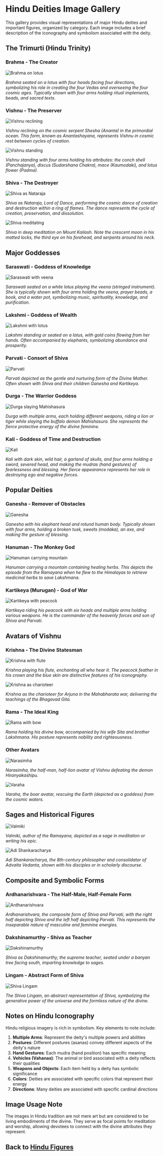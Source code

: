 # Hindu Deities Image Gallery

This gallery provides visual representations of major Hindu deities and important figures, organized by category. Each image includes a brief description of the iconography and symbolism associated with the deity.

## The Trimurti (Hindu Trinity)

### Brahma - The Creator

![Brahma on lotus](brahma_lotus.jpg)

*Brahma seated on a lotus with four heads facing four directions, symbolizing his role in creating the four Vedas and overseeing the four cosmic ages. Typically shown with four arms holding ritual implements, beads, and sacred texts.*

### Vishnu - The Preserver

![Vishnu reclining](vishnu_ananta.jpg)

*Vishnu reclining on the cosmic serpent Shesha (Ananta) in the primordial ocean. This form, known as Anantashayana, represents Vishnu in cosmic rest between cycles of creation.*

![Vishnu standing](vishnu_standing.jpg)

*Vishnu standing with four arms holding his attributes: the conch shell (Panchajanya), discus (Sudarshana Chakra), mace (Kaumodaki), and lotus flower (Padma).*

### Shiva - The Destroyer

![Shiva as Nataraja](shiva_nataraja.jpg)

*Shiva as Nataraja, Lord of Dance, performing the cosmic dance of creation and destruction within a ring of flames. The dance represents the cycle of creation, preservation, and dissolution.*

![Shiva meditating](shiva_meditation.jpg)

*Shiva in deep meditation on Mount Kailash. Note the crescent moon in his matted locks, the third eye on his forehead, and serpents around his neck.*

## Major Goddesses

### Saraswati - Goddess of Knowledge

![Saraswati with veena](saraswati.jpg)

*Saraswati seated on a white lotus playing the veena (stringed instrument). She is typically shown with four arms holding the veena, prayer beads, a book, and a water pot, symbolizing music, spirituality, knowledge, and purification.*

### Lakshmi - Goddess of Wealth

![Lakshmi with lotus](lakshmi.jpg)

*Lakshmi standing or seated on a lotus, with gold coins flowing from her hands. Often accompanied by elephants, symbolizing abundance and prosperity.*

### Parvati - Consort of Shiva

![Parvati](parvati.jpg)

*Parvati depicted as the gentle and nurturing form of the Divine Mother. Often shown with Shiva and their children Ganesha and Kartikeya.*

### Durga - The Warrior Goddess

![Durga slaying Mahishasura](durga.jpg)

*Durga with multiple arms, each holding different weapons, riding a lion or tiger while slaying the buffalo demon Mahishasura. She represents the fierce protective energy of the divine feminine.*

### Kali - Goddess of Time and Destruction

![Kali](kali.jpg)

*Kali with dark skin, wild hair, a garland of skulls, and four arms holding a sword, severed head, and making the mudras (hand gestures) of fearlessness and blessing. Her fierce appearance represents her role in destroying ego and negative forces.*

## Popular Deities

### Ganesha - Remover of Obstacles

![Ganesha](ganesha.jpg)

*Ganesha with his elephant head and rotund human body. Typically shown with four arms, holding a broken tusk, sweets (modaka), an axe, and making the gesture of blessing.*

### Hanuman - The Monkey God

![Hanuman carrying mountain](hanuman.jpg)

*Hanuman carrying a mountain containing healing herbs. This depicts the episode from the Ramayana when he flew to the Himalayas to retrieve medicinal herbs to save Lakshmana.*

### Kartikeya (Murugan) - God of War

![Kartikeya with peacock](kartikeya.jpg)

*Kartikeya riding his peacock with six heads and multiple arms holding various weapons. He is the commander of the heavenly forces and son of Shiva and Parvati.*

## Avatars of Vishnu

### Krishna - The Divine Statesman

![Krishna with flute](krishna_flute.jpg)

*Krishna playing his flute, enchanting all who hear it. The peacock feather in his crown and the blue skin are distinctive features of his iconography.*

![Krishna as charioteer](krishna_arjuna.jpg)

*Krishna as the charioteer for Arjuna in the Mahabharata war, delivering the teachings of the Bhagavad Gita.*

### Rama - The Ideal King

![Rama with bow](rama.jpg)

*Rama holding his divine bow, accompanied by his wife Sita and brother Lakshmana. His posture represents nobility and righteousness.*

### Other Avatars

![Narasimha](narasimha.jpg)

*Narasimha, the half-man, half-lion avatar of Vishnu defeating the demon Hiranyakashipu.*

![Varaha](varaha.jpg)

*Varaha, the boar avatar, rescuing the Earth (depicted as a goddess) from the cosmic waters.*

## Sages and Historical Figures

![Valmiki](valmiki.jpg)

*Valmiki, author of the Ramayana, depicted as a sage in meditation or writing his epic.*

![Adi Shankaracharya](shankaracharya.jpg)

*Adi Shankaracharya, the 8th-century philosopher and consolidator of Advaita Vedanta, shown with his disciples or in scholarly discourse.*

## Composite and Symbolic Forms

### Ardhanarishvara - The Half-Male, Half-Female Form

![Ardhanarishvara](ardhanarishvara.jpg)

*Ardhanarishvara, the composite form of Shiva and Parvati, with the right half depicting Shiva and the left half depicting Parvati. This represents the inseparable nature of masculine and feminine energies.*

### Dakshinamurthy - Shiva as Teacher

![Dakshinamurthy](dakshinamurthy.jpg)

*Shiva as Dakshinamurthy, the supreme teacher, seated under a banyan tree facing south, imparting knowledge to sages.*

### Lingam - Abstract Form of Shiva

![Shiva Lingam](lingam.jpg)

*The Shiva Lingam, an abstract representation of Shiva, symbolizing the generative power of the universe and the formless nature of the divine.*

## Notes on Hindu Iconography

Hindu religious imagery is rich in symbolism. Key elements to note include:

1. **Multiple Arms**: Represent the deity's multiple powers and abilities
2. **Postures**: Different postures (asanas) convey different aspects of the deity's nature
3. **Hand Gestures**: Each mudra (hand position) has specific meaning
4. **Vehicles (Vahanas)**: The animal or bird associated with a deity reflects their qualities
5. **Weapons and Objects**: Each item held by a deity has symbolic significance
6. **Colors**: Deities are associated with specific colors that represent their energy
7. **Directions**: Many deities are associated with specific cardinal directions

## Image Usage Note

The images in Hindu tradition are not mere art but are considered to be living embodiments of the divine. They serve as focal points for meditation and worship, allowing devotees to connect with the divine attributes they represent.

## Back to [Hindu Figures](./README.md)
